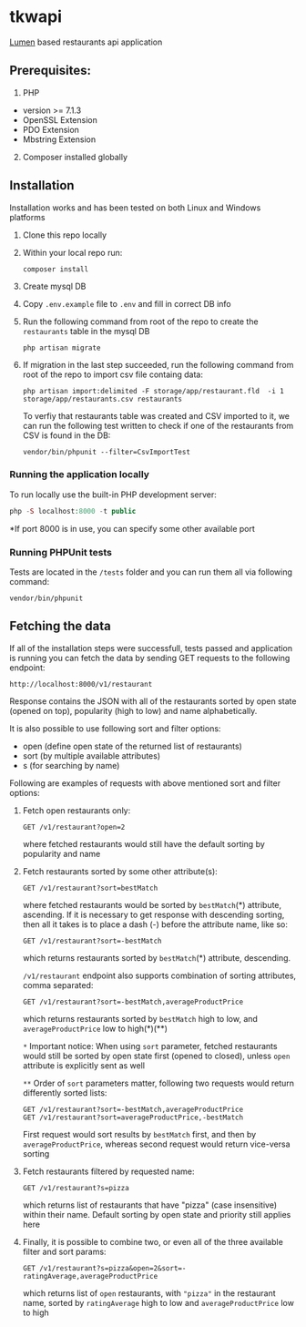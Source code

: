 # tkwapi

[Lumen](https://lumen.laravel.com/) based restaurants api application
## Prerequisites:
1. PHP
 + version >= 7.1.3
 + OpenSSL Extension
 + PDO Extension
 + Mbstring Extension

2. Composer installed globally
## Installation
Installation works and has been tested on both Linux and Windows platforms
1. Clone this repo locally
2. Within your local repo run:
    ```
    composer install
    ```
3. Create mysql DB
4. Copy `.env.example` file to `.env` and fill in correct DB info
5. Run the following command from root of the repo to create the `restaurants` table in the mysql DB

    ```
    php artisan migrate
    ```
6. If migration in the last step succeeded, run the following command from root of the repo to import csv file containg data:
    ```
    php artisan import:delimited -F storage/app/restaurant.fld  -i 1 storage/app/restaurants.csv restaurants
    ```
    To verfiy that restaurants table was created and CSV imported to it, we can run the following test written to check if one of the restaurants from CSV is found in the DB: 
    ```
    vendor/bin/phpunit --filter=CsvImportTest
    ```

### Running the application locally 

To run locally use the built-in PHP development server:
```php
php -S localhost:8000 -t public
```
*If port 8000 is in use, you can specify some other available port

### Running PHPUnit tests
Tests are located in the ```/tests``` folder and you can run them all via following command: 
```
vendor/bin/phpunit
```

## Fetching the data
If all of the installation steps were successfull, tests passed and application is running you can fetch the data by sending GET requests to the following endpoint:  

```
http://localhost:8000/v1/restaurant
```
Response contains the JSON with all of the restaurants sorted by open state (opened on top), popularity (high to low) and name alphabetically.

It is also possible to use following sort and filter options:
* open (define open state of the returned list of restaurants)
* sort (by multiple available attributes)
* s (for searching by name) 

Following are examples of requests with above mentioned sort and filter options:

1. Fetch open restaurants only: 
    ```
    GET /v1/restaurant?open=2
    ```
    where fetched restaurants would still have the default sorting by popularity and name

2. Fetch restaurants sorted by some other attribute(s):
    ```
    GET /v1/restaurant?sort=bestMatch
    ```
    where fetched restaurants would be sorted by ```bestMatch```(*) attribute, ascending. If it is necessary to get response with descending sorting, then all it takes is to place a dash (-) before the attribute name, like so: 
    ```
    GET /v1/restaurant?sort=-bestMatch
    ```
    which returns restaurants sorted by ```bestMatch```(*) attribute, descending. 

    ```/v1/restaurant``` endpoint also supports combination of sorting attributes, comma separated: 
    ```
    GET /v1/restaurant?sort=-bestMatch,averageProductPrice
    ```
    which returns restaurants sorted by ```bestMatch``` high to low, and ```averageProductPrice``` low to high(*)(**)

    `*` Important notice: When using ```sort``` parameter, fetched restaurants would still be sorted by open state first (opened to closed), unless ```open``` attribute is explicitly sent as well 
    
    `**` Order of ```sort``` parameters matter, following two requests would return differently sorted lists:
    ```
    GET /v1/restaurant?sort=-bestMatch,averageProductPrice
    GET /v1/restaurant?sort=averageProductPrice,-bestMatch

    ```
    First request would sort results by ```bestMatch``` first, and then by ```averageProductPrice```, whereas second request would return vice-versa sorting

3. Fetch restaurants filtered by requested name:
    ```
    GET /v1/restaurant?s=pizza
    ```
    which returns list of restaurants that have "pizza" (case insensitive) within their name. Default sorting by open state and priority still applies here

4. Finally, it is possible to combine two, or even all of the three available filter and sort params: 
    ```
    GET /v1/restaurant?s=pizza&open=2&sort=-ratingAverage,averageProductPrice
    ```
    which returns list of ```open``` restaurants, with ```"pizza"``` in the restaurant name, sorted by ```ratingAverage``` high to low and ```averageProductPrice``` low to high